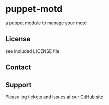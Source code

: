puppet-motd
===========

a puppet module to manage your motd

License
-------

see included LICENSE file

Contact
-------


Support
-------

Please log tickets and issues at our [GitHub site](https://github.com/sund/puppet-motd)
